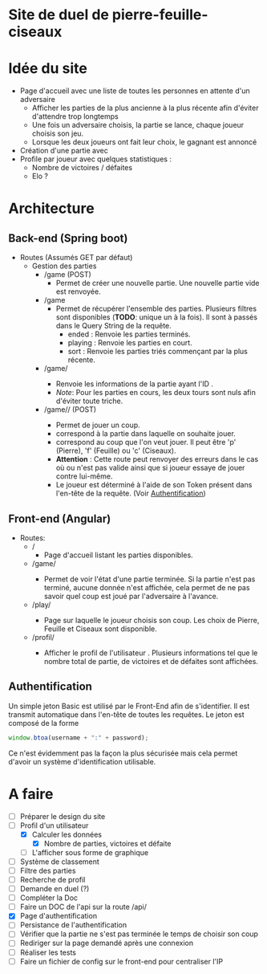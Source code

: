 # Site de duel de pierre-feuille-ciseaux

# Idée du site 
- Page d'accueil avec une liste de toutes les personnes en attente d'un adversaire
    - Afficher les parties de la plus ancienne à la plus récente afin d'éviter d'attendre trop longtemps
    - Une fois un adversaire choisis, la partie se lance, chaque joueur choisis son jeu.
    - Lorsque les deux joueurs ont fait leur choix, le gagnant est annoncé
- Création d'une partie avec 
- Profile par joueur avec quelques statistiques : 
    - Nombre de victoires / défaites
    - Elo ? 

# Architecture

## Back-end (Spring boot)
- Routes (Assumés GET par défaut)
    - Gestion des parties
        - /game (POST)
            - Permet de créer une nouvelle partie. Une nouvelle partie vide est renvoyée.
        - /game
            - Permet de récupérer l'ensemble des parties. Plusieurs filtres sont disponibles (**TODO**: unique un à la fois). Il sont à passés dans le Query String de la requête.
                - ended : Renvoie les parties terminés.
                - playing : Renvoie les parties en court.
                - sort : Renvoie les parties triés commençant par la plus récente.
        - /game/<id>
            - Renvoie les informations de la partie ayant l'ID <id>.
            - _Note_: Pour les parties en cours, les deux tours sont nuls afin d'éviter toute triche.
        - /game/<gameId>/<play> (POST)
            - Permet de jouer un coup. 
            - <gameId> correspond à la partie dans laquelle on souhaite jouer.
            - <play> correspond au coup que l'on veut jouer. Il peut être 'p' (Pierre), 'f' (Feuille) ou 'c' (Ciseaux).
            - **Attention** : Cette route peut renvoyer des erreurs dans le cas où <play> ou <gameId> n'est pas valide ainsi que si joueur essaye de jouer contre lui-même.
            - Le joueur est déterminé à l'aide de son Token présent dans l'en-tête de la requête. (Voir [Authentification](#Authentification))

## Front-end (Angular)
- Routes:
    - / 
        - Page d'accueil listant les parties disponibles.
    - /game/<id>
        - Permet de voir l'état d'une partie terminée. Si la partie n'est pas terminé, aucune donnée n'est affichée, cela permet de ne pas savoir quel coup est joué par l'adversaire à l'avance.
    - /play/<id> 
        - Page sur laquelle le joueur choisis son coup. Les choix de Pierre, Feuille et Ciseaux sont disponible.
    - /profil/<username>
        - Afficher le profil de l'utilisateur <username>. Plusieurs informations tel que le nombre total de partie, de victoires et de défaites sont affichées.

## Authentification
Un simple jeton Basic est utilisé par le Front-End afin de s'identifier. Il est transmit automatique dans l'en-tête de toutes les requêtes.
Le jeton est composé de la forme 
```javascript
window.btoa(username + ":" + password);
```

Ce n'est évidemment pas la façon la plus sécurisée mais cela permet d'avoir un système d'identification utilisable.

# A faire
- [ ] Préparer le design du site
- [ ] Profil d'un utilisateur
    - [X] Calculer les données
        - [X] Nombre de parties, victoires et défaite
    - [ ] L'afficher sous forme de graphique
- [ ] Système de classement
- [ ] Filtre des parties
- [ ] Recherche de profil
- [ ] Demande en duel (?)
- [ ] Compléter la Doc
- [ ] Faire un DOC de l'api sur la route /api/
- [X] Page d'authentification
- [ ] Persistance de l'authentification
- [ ] Vérifier que la partie ne s'est pas terminée le temps de choisir son coup
- [ ] Rediriger sur la page demandé après une connexion
- [ ] Réaliser les tests
- [ ] Faire un fichier de config sur le front-end pour centraliser l'IP
